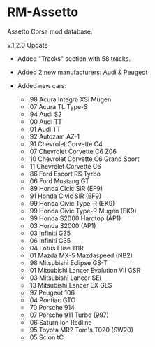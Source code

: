 # RM-Assetto
Assetto Corsa mod database.

v.1.2.0 Update

- Added "Tracks" section with 58 tracks.

- Added 2 new manufacturers: Audi & Peugeot

- Added new cars:
  - '98 Acura Integra XSi Mugen
  - '07 Acura TL Type-S
  - '94 Audi S2
  - '00 Audi TT
  - '01 Audi TT
  - '92 Autozam AZ-1
  - '91 Chevrolet Corvette C4
  - '07 Chevrolet Corvette C6 Z06
  - '10 Chevrolet Corvette C6 Grand Sport
  - '11 Chevrolet Corvette C6
  - '86 Ford Escort RS Tyrbo
  - '06 Ford Mustang GT
  - '89 Honda Cicic SiR (EF9)
  - '91 Honda Civic SiR (EF9)
  - '99 Honda Civic Type-R (EK9)
  - '99 Honda Civic Type-R Mugen (EK9)
  - '99 Honda S2000 Hardtop (AP1)
  - '03 Honda S2000 (AP1)
  - '03 Infiniti G35
  - '06 Infiniti G35
  - '04 Lotus Elise 111R
  - '01 Mazda MX-5 Mazdaspeed (NB2)
  - '98 Mitsubishi Eclipse GS-T
  - '01 Mitsubishi Lancer Evolution VII GSR
  - '03 Mitsubishi Lancer SEi
  - '13 Mitsubishi Lancer EX GLS
  - '97 Peugeot 106
  - '04 Pontiac GTO
  - '70 Porsche 914
  - '07 Porsche 911 Turbo (997)
  - '06 Saturn Ion Redline
  - '95 Toyota MR2 Tom's T020 (SW20)
  - '05 Scion tC
  
